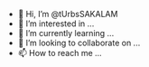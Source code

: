 - 👋 Hi, I’m @tUrbsSAKALAM
- 👀 I’m interested in ...
- 🌱 I’m currently learning ...
- 💞️ I’m looking to collaborate on ...
- 📫 How to reach me ...

<!---
tUrbsSAKALAM/tUrbsSAKALAM is a ✨ special ✨ repository because its `README.md` (this file) appears on your GitHub profile.
You can click the Preview link to take a look at your changes.
--->
